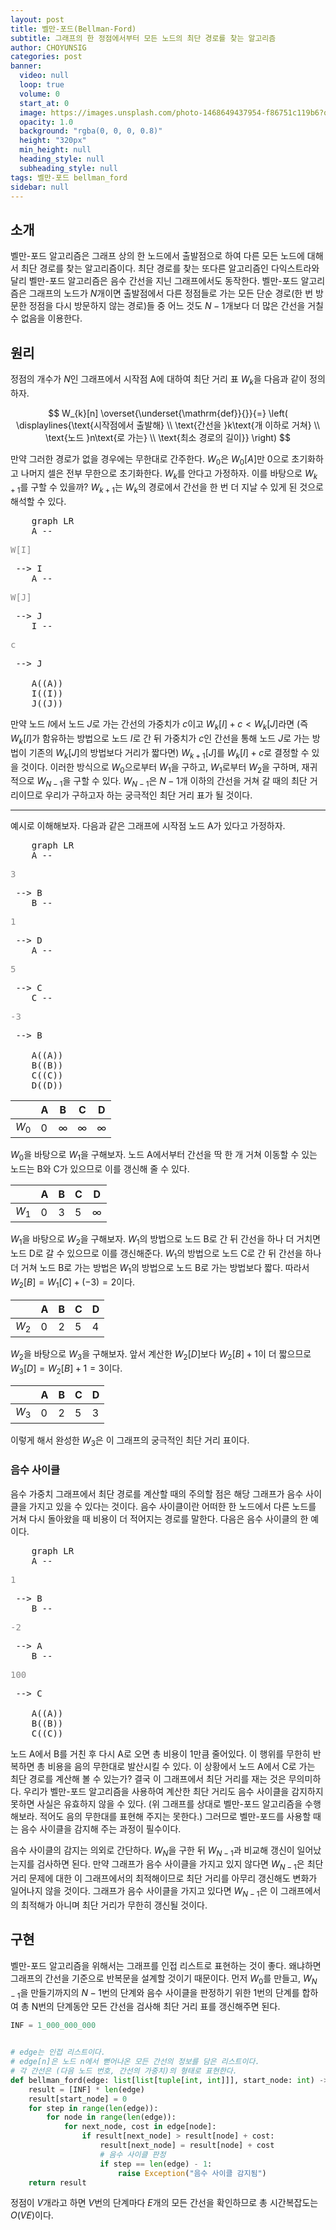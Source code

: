 ```yaml
---
layout: post
title: 벨만-포드(Bellman-Ford)
subtitle: 그래프의 한 정점에서부터 모든 노드의 최단 경로를 찾는 알고리즘
author: CHOYUNSIG
categories: post
banner:
  video: null
  loop: true
  volume: 0
  start_at: 0
  image: https://images.unsplash.com/photo-1468649437954-f86751c119b6?q=80&w=1470&auto=format&fit=crop&ixlib=rb-4.0.3&ixid=M3wxMjA3fDB8MHxwaG90by1wYWdlfHx8fGVufDB8fHx8fA%3D%3D
  opacity: 1.0
  background: "rgba(0, 0, 0, 0.8)"
  height: "320px"
  min_height: null
  heading_style: null
  subheading_style: null
tags: 벨만-포드 bellman_ford
sidebar: null
---
```


## 소개

벨만-포드 알고리즘은 그래프 상의 한 노드에서 출발점으로 하여 다른 모든 노드에 대해서 최단 경로를 찾는 알고리즘이다. 최단 경로를 찾는 또다른 알고리즘인 다익스트라와 달리 벨만-포드 알고리즘은 음수 간선을 지닌 그래프에서도 동작한다. 벨만-포드 알고리즘은 그래프의 노드가 $N$개이면 출발점에서 다른 정점들로 가는 모든 단순 경로(한 번 방문한 정점을 다시 방문하지 않는 경로)들 중 어느 것도 $N-1$개보다 더 많은 간선을 거칠 수 없음을 이용한다.

## 원리

정점의 개수가 $N$인 그래프에서 시작점 A에 대하여 최단 거리 표 $W_{k}$을 다음과 같이 정의하자.

$$
W_{k}[n] \overset{\underset{\mathrm{def}}{}}{=} \left( \displaylines{\text{시작점에서 출발해} \\ \text{간선을 }k\text{개 이하로 거쳐} \\ \text{노드 }n\text{로 가는} \\ \text{최소 경로의 길이}} \right)
$$

만약 그러한 경로가 없을 경우에는 무한대로 간주한다. $W_{0}$은 $W_{0}[A]$만 0으로 초기화하고 나머지 셀은 전부 무한으로 초기화한다. $W_{k}$를 안다고 가정하자. 이를 바탕으로 $W_{k+1}$를 구할 수 있을까? $W_{k+1}$는 $W_{k}$의 경로에서 간선을 한 번 더 지날 수 있게 된 것으로 해석할 수 있다.

<pre class="mermaid">
    graph LR
    A -- <p style="color: #888">W[I]</p> --> I
    A -- <p style="color: #888">W[J]</p> --> J
    I -- <p style="color: #888">c</p> --> J

    A((A))
    I((I))
    J((J))
</pre>

만약 노드 $I$에서 노드 $J$로 가는 간선의 가중치가 $c$이고 $W_{k}[I] + c < W_{k}[J]$라면 (즉 $W_{k}[I]$가 함유하는 방법으로 노드 $I$로 간 뒤 가중치가 $c$인 간선을 통해 노드 $J$로 가는 방법이 기존의 $W_{k}[J]$의 방법보다 거리가 짧다면) $W_{k+1}[J]$를 $W_{k}[I] + c$로 결정할 수 있을 것이다. 이러한 방식으로 $W_{0}$으로부터 $W_{1}$을 구하고, $W_{1}$로부터 $W_{2}$을 구하며, 재귀적으로 $W_{N-1}$을 구할 수 있다. $W_{N-1}$은 $N-1$개 이하의 간선을 거쳐 갈 때의 최단 거리이므로 우리가 구하고자 하는 궁극적인 최단 거리 표가 될 것이다.

---

예시로 이해해보자. 다음과 같은 그래프에 시작점 노드 A가 있다고 가정하자.

<pre class="mermaid">
    graph LR
    A -- <p style="color: #888">3</p> --> B
    B -- <p style="color: #888">1</p> --> D
    A -- <p style="color: #888">5</p> --> C
    C -- <p style="color: #888">-3</p> --> B

    A((A))
    B((B))
    C((C))
    D((D))
</pre>

|         |  A  |  B  |  C  |  D  |
| ---     | --- | --- | --- | --- |
| $W_{0}$ |  0  |  ∞  |  ∞  |  ∞  |

$W_{0}$을 바탕으로 $W_{1}$을 구해보자. 노드 A에서부터 간선을 딱 한 개 거쳐 이동할 수 있는 노드는 B와 C가 있으므로 이를 갱신해 줄 수 있다.

|         |  A  |  B  |  C  |  D  |
| ---     | --- | --- | --- | --- |
| $W_{1}$ |  0  |  3  |  5  |  ∞  |

$W_{1}$을 바탕으로 $W_{2}$을 구해보자. $W_{1}$의 방법으로 노드 B로 간 뒤 간선을 하나 더 거치면 노드 D로 갈 수 있으므로 이를 갱신해준다. $W_{1}$의 방법으로 노드 C로 간 뒤 간선을 하나 더 거쳐 노드 B로 가는 방법은 $W_{1}$의 방법으로 노드 B로 가는 방법보다 짧다. 따라서 $W_{2}[B] = W_{1}[C] + (-3) = 2$이다.

|         |  A  |  B  |  C  |  D  |
| ---     | --- | --- | --- | --- |
| $W_{2}$ |  0  |  2  |  5  |  4  |

$W_{2}$을 바탕으로 $W_{3}$을 구해보자. 앞서 계산한 $W_{2}[D]$보다 $W_{2}[B] + 1$이 더 짧으므로 $W_{3}[D] = W_{2}[B] + 1 = 3$이다.

|         |  A  |  B  |  C  |  D  |
| ---     | --- | --- | --- | --- |
| $W_{3}$ |  0  |  2  |  5  |  3  |

이렇게 해서 완성한 $W_{3}$은 이 그래프의 궁극적인 최단 거리 표이다.

### 음수 사이클

음수 가중치 그래프에서 최단 경로를 계산할 때의 주의할 점은 해당 그래프가 음수 사이클을 가지고 있을 수 있다는 것이다. 음수 사이클이란 어떠한 한 노드에서 다른 노드를 거쳐 다시 돌아왔을 때 비용이 더 적어지는 경로를 말한다. 다음은 음수 사이클의 한 예이다.

<pre class="mermaid">
    graph LR
    A -- <p style="color: #888">1</p> --> B
    B -- <p style="color: #888">-2</p> --> A
    B -- <p style="color: #888">100</p> --> C

    A((A))
    B((B))
    C((C))
</pre>

노드 A에서 B를 거친 후 다시 A로 오면 총 비용이 1만큼 줄어있다. 이 행위를 무한히 반복하면 총 비용을 음의 무한대로 발산시킬 수 있다. 이 상황에서 노드 A에서 C로 가는 최단 경로를 계산해 볼 수 있는가? 결국 이 그래프에서 최단 거리를 재는 것은 무의미하다. 우리가 벨만-포드 알고리즘을 사용하여 계산한 최단 거리도 음수 사이클을 감지하지 못하면 사실은 유효하지 않을 수 있다. (위 그래프를 상대로 벨만-포드 알고리즘을 수행해보라. 적어도 음의 무한대를 표현해 주지는 못한다.) 그러므로 벨만-포드를 사용할 때는 음수 사이클을 감지해 주는 과정이 필수이다.

음수 사이클의 감지는 의외로 간단하다. $W_{N}$을 구한 뒤 $W_{N-1}$과 비교해 갱신이 일어났는지를 검사하면 된다. 만약 그래프가 음수 사이클을 가지고 있지 않다면 $W_{N-1}$은 최단 거리 문제에 대한 이 그래프에서의 최적해이므로 최단 거리를 아무리 갱신해도 변화가 일어나지 않을 것이다. 그래프가 음수 사이클을 가지고 있다면 $W_{N-1}$은 이 그래프에서의 최적해가 아니며 최단 거리가 무한히 갱신될 것이다.

## 구현

벨만-포드 알고리즘을 위해서는 그래프를 인접 리스트로 표현하는 것이 좋다. 왜냐하면 그래프의 간선을 기준으로 반복문을 설계할 것이기 때문이다. 먼저 $W_{0}$를 만들고, $W_{N-1}$을 만들기까지의 $N-1$번의 단계와 음수 사이클을 판정하기 위한 1번의 단계를 합하여 총 N번의 단계동안 모든 간선을 검사해 최단 거리 표를 갱신해주면 된다.

```python
INF = 1_000_000_000


# edge는 인접 리스트이다.
# edge[n]은 노드 n에서 뻗어나온 모든 간선의 정보를 담은 리스트이다.
# 각 간선은 (다음 노드 번호, 간선의 가중치)의 형태로 표현한다.
def bellman_ford(edge: list[list[tuple[int, int]]], start_node: int) -> list[int]:
    result = [INF] * len(edge)
    result[start_node] = 0
    for step in range(len(edge)):
        for node in range(len(edge)):
            for next_node, cost in edge[node]:
                if result[next_node] > result[node] + cost:
                    result[next_node] = result[node] + cost
                    # 음수 사이클 판정
                    if step == len(edge) - 1:
                        raise Exception("음수 사이클 감지됨")
    return result
```

정점이 $V$개라고 하면 $V$번의 단계마다 $E$개의 모든 간선을 확인하므로 총 시간복잡도는 $O(VE)$이다.